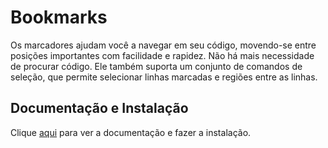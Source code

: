 # Bookmarks

Os marcadores ajudam você a navegar em seu código, movendo-se entre posições importantes com facilidade e rapidez. Não há mais necessidade de procurar código. Ele também suporta um conjunto de comandos de seleção, que permite selecionar linhas marcadas e regiões entre as linhas.

## Documentação e Instalação

Clique [aqui](https://marketplace.visualstudio.com/items?itemName=alefragnani.Bookmarks) para ver a documentação e fazer a instalação.
